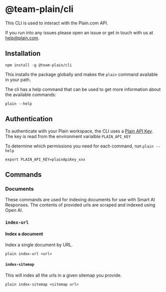 # @team-plain/cli

This CLI is used to interact with the Plain.com API.

If you run into any issues please open an issue or get in touch with us at [help@plain.com](mailto:help@plain.com).

## Installation

```
npm install -g @team-plain/cli
```

This installs the package globally and makes the `plain` command available in your path.

The cli has a help command that can be used to get more information about the available commands:
```
plain --help
```

## Authentication 

To authenticate with your Plain workspace, the CLI uses a [Plain API Key](https://www.plain.com/docs/api-reference/graphql/authentication). The key is read from the environment varialble `PLAIN_API_KEY`

To determine which permissions you need for each command, run `plain --help`
```
export PLAIN_API_KEY=plainApiKey_xxx
```

## Commands

### Documents

These commands are used for indexing documents for use with Smart AI Responses. The contents of provided urls are scraped and indexed using Open AI.

### `index-url`

#### Index a document

Index a single document by URL. 

```
plain index-url <url>
```

#### `index-sitemap`

This will index all the urls in a given sitemap you provide.

```
plain index-sitemap <sitemap url>
```